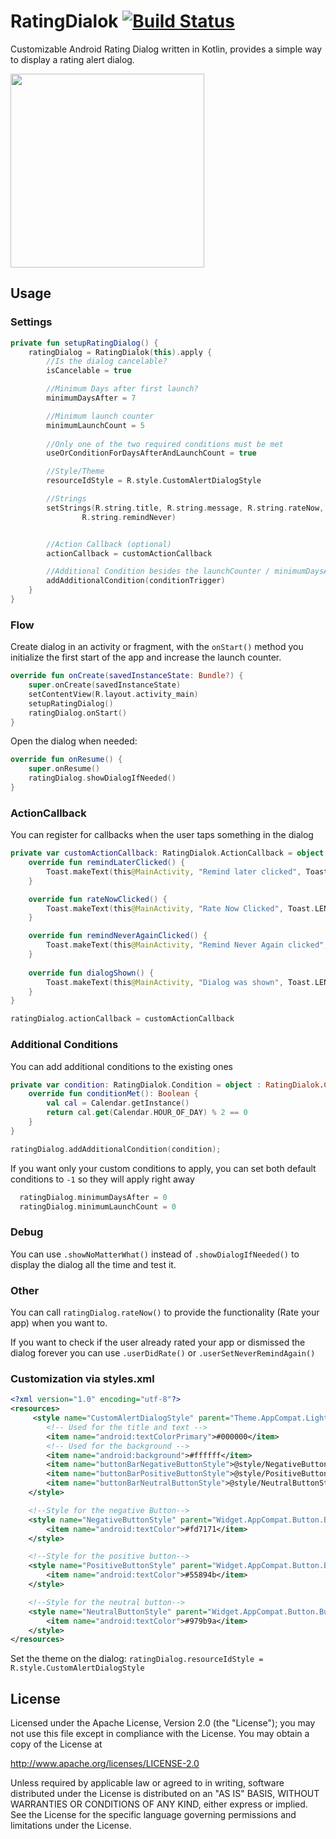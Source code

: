 # RatingDialok [![Build Status](https://travis-ci.org/chrjsorg/RatingDialok.svg?branch=master)](https://travis-ci.org/chrjsorg/RatingDialok)
Customizable Android Rating Dialog written in Kotlin, provides a simple way to display a rating alert dialog.

<img src="https://raw.githubusercontent.com/chrjsorg/RatingDialok/master/screenshots/screenshot.png" width="310px">

## Usage
### Settings
```kotlin
private fun setupRatingDialog() {
    ratingDialog = RatingDialok(this).apply {
        //Is the dialog cancelable?
        isCancelable = true

        //Minimum Days after first launch?
        minimumDaysAfter = 7

        //Minimum launch counter
        minimumLaunchCount = 5
        
        //Only one of the two required conditions must be met
        useOrConditionForDaysAfterAndLaunchCount = true

        //Style/Theme
        resourceIdStyle = R.style.CustomAlertDialogStyle

        //Strings
        setStrings(R.string.title, R.string.message, R.string.rateNow, R.string.remindLater,
                R.string.remindNever)


        //Action Callback (optional)
        actionCallback = customActionCallback

        //Additional Condition besides the launchCounter / minimumDaysAfter (optional)
        addAdditionalCondition(conditionTrigger)
    }
}
```


### Flow
Create dialog in an activity or fragment, with the `onStart()` method you initialize the first start of the app and increase the launch counter.

```kotlin
override fun onCreate(savedInstanceState: Bundle?) {
    super.onCreate(savedInstanceState)
    setContentView(R.layout.activity_main)
    setupRatingDialog()
    ratingDialog.onStart()
}
```

Open the dialog when needed:

```kotlin
override fun onResume() {
    super.onResume()
    ratingDialog.showDialogIfNeeded()
}
```

### ActionCallback
You can register for callbacks when the user taps something in the dialog

```kotlin
private var customActionCallback: RatingDialok.ActionCallback = object : RatingDialok.ActionCallback {
    override fun remindLaterClicked() {
        Toast.makeText(this@MainActivity, "Remind later clicked", Toast.LENGTH_SHORT).show()
    }

    override fun rateNowClicked() {
        Toast.makeText(this@MainActivity, "Rate Now Clicked", Toast.LENGTH_SHORT).show()
    }

    override fun remindNeverAgainClicked() {
        Toast.makeText(this@MainActivity, "Remind Never Again clicked", Toast.LENGTH_SHORT).show()
    }
    
    override fun dialogShown() {
        Toast.makeText(this@MainActivity, "Dialog was shown", Toast.LENGTH_SHORT).show()
    }
}

ratingDialog.actionCallback = customActionCallback
```

### Additional Conditions
You can add additional conditions to the existing ones

```kotlin
private var condition: RatingDialok.Condition = object : RatingDialok.Condition {
    override fun conditionMet(): Boolean {
        val cal = Calendar.getInstance()
        return cal.get(Calendar.HOUR_OF_DAY) % 2 == 0
    }
}

ratingDialog.addAdditionalCondition(condition);
```
If you want only your custom conditions to apply, you can set both default conditions to `-1` so they will apply right away

```kotlin
  ratingDialog.minimumDaysAfter = 0
  ratingDialog.minimumLaunchCount = 0
```
### Debug
You can use `.showNoMatterWhat()` instead of `.showDialogIfNeeded()` to display the dialog all the time and test it.

### Other
You can call `ratingDialog.rateNow()` to provide the functionality (Rate your app) when you want to.

If you want to check if the user already rated your app or dismissed the dialog forever you can use `.userDidRate()` or `.userSetNeverRemindAgain()`

### Customization via styles.xml

```xml
<?xml version="1.0" encoding="utf-8"?>
<resources>
     <style name="CustomAlertDialogStyle" parent="Theme.AppCompat.Light.Dialog.Alert">
        <!-- Used for the title and text -->
        <item name="android:textColorPrimary">#000000</item>
        <!-- Used for the background -->
        <item name="android:background">#ffffff</item>
        <item name="buttonBarNegativeButtonStyle">@style/NegativeButtonStyle</item>
        <item name="buttonBarPositiveButtonStyle">@style/PositiveButtonStyle</item>
        <item name="buttonBarNeutralButtonStyle">@style/NeutralButtonStyle</item>
    </style>

    <!--Style for the negative Button-->
    <style name="NegativeButtonStyle" parent="Widget.AppCompat.Button.ButtonBar.AlertDialog">
        <item name="android:textColor">#fd7171</item>
    </style>

    <!--Style for the positive button-->
    <style name="PositiveButtonStyle" parent="Widget.AppCompat.Button.ButtonBar.AlertDialog">
        <item name="android:textColor">#55894b</item>
    </style>

    <!--Style for the neutral button-->
    <style name="NeutralButtonStyle" parent="Widget.AppCompat.Button.ButtonBar.AlertDialog">
        <item name="android:textColor">#979b9a</item>
    </style>
</resources>
```

Set the theme on the dialog: `ratingDialog.resourceIdStyle = R.style.CustomAlertDialogStyle`
## License

Licensed under the Apache License, Version 2.0 (the "License");
you may not use this file except in compliance with the License.
You may obtain a copy of the License at

   http://www.apache.org/licenses/LICENSE-2.0

Unless required by applicable law or agreed to in writing, software
distributed under the License is distributed on an "AS IS" BASIS,
WITHOUT WARRANTIES OR CONDITIONS OF ANY KIND, either express or implied.
See the License for the specific language governing permissions and
limitations under the License.
